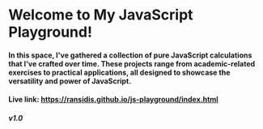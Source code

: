 # Welcome to My JavaScript Playground!
#### In this space, I've gathered a collection of pure JavaScript calculations that I've crafted over time. These projects range from academic-related exercises to practical applications, all designed to showcase the versatility and power of JavaScript.

#### Live link: https://ransidis.github.io/js-playground/index.html
##### v1.0
